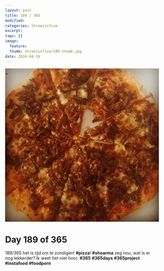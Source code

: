 ```yaml
---
layout: post
title: 189 / 365
modified:
categories: threesixfive
excerpt:
tags: []
image:
  feature: 
  thumb: threesixfive/189-thumb.jpg
date: 2016-04-19
---
```


![189](/images/threesixfive/189.jpg)

# Day 189 of 365

189/365 het is tijd om te zondigen! **\#pizza**! **\#shoarma**  zeg nou, wat is er nog lekkerder? Ik weet het niet hoor. **\#365** **\#365days** **\#365project** **\#instafood** **\#foodporn**
